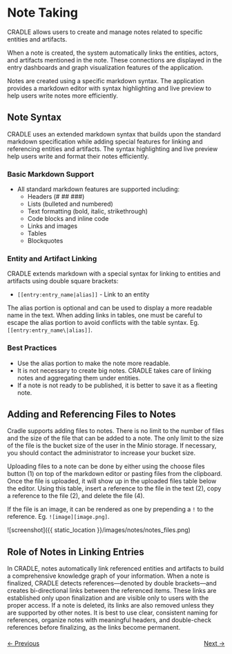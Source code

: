# Note Taking

CRADLE allows users to create and manage notes related to specific entities and
artifacts.

When a note is created, the system automatically links the entities, actors, and
artifacts mentioned in the note.  These connections are displayed in the entry
dashboards and graph visualization features of the application.

Notes are created using a specific markdown syntax.  The application provides a
markdown editor with syntax highlighting and live preview to help users write
notes more efficiently.

## Note Syntax

CRADLE uses an extended markdown syntax that builds upon the standard markdown
specification while adding special features for linking and referencing entities
and artifacts. The syntax highlighting and live preview help users write and
format their notes efficiently.

### Basic Markdown Support
- All standard markdown features are supported including:
  - Headers (# ## ###)
  - Lists (bulleted and numbered)
  - Text formatting (bold, italic, strikethrough)
  - Code blocks and inline code
  - Links and images
  - Tables
  - Blockquotes

### Entity and Artifact Linking
CRADLE extends markdown with a special syntax for linking to entities and
artifacts using double square brackets:

- `[[entry:entry_name|alias]]` - Link to an entity

The alias portion is optional and can be used to display a more readable name in
the text. When adding links in tables, one must be careful to escape the alias
portion to avoid conflicts with the table syntax. Eg. `[[entry:entry_name\|alias]]`.

### Best Practices

- Use the alias portion to make the note more readable.
- It is not necessary to create big notes. CRADLE takes care of linking notes and aggregating them under entities.
- If a note is not ready to be published, it is better to save it as a fleeting note.


## Adding and Referencing Files to Notes

Cradle supports adding files to notes. There is no limit to the number of files
and the size of the file that can be added to a note.  The only limit to the
size of the file is the bucket size of the user in the Minio storage. If
necessary, you should contact the administrator to increase your bucket size.

Uploading files to a note can be done by either using the choose files button
(1) on top of the markdown editor or pasting files from the clipboard. Once the
file is uploaded, it will show up in the uploaded files table below the editor.
Using this table, insert a reference to the file in the text (2), copy a
reference to the file (2), and delete the file (4).

If the file is an image, it can be rendered as one by prepending a `!` to the reference. Eg. `![image][image.png]`.

![screenshot]({{ static_location }}/images/notes/notes_files.png)

## Role of Notes in Linking Entries

In CRADLE, notes automatically link referenced entities and artifacts to build a
comprehensive knowledge graph of your information. When a note is finalized,
CRADLE detects references—denoted by double brackets—and creates bi-directional
links between the referenced items. These links are established only upon
finalization and are visible only to users with the proper access. If a note is
deleted, its links are also removed unless they are supported by other notes.
It is best to use clear, consistent naming for references, organize notes with
meaningful headers, and double-check references before finalizing, as the links
become permanent.


<div style="display: flex; justify-content: space-between; margin-top: 20px;">
    <a href="/notes/guide" data-custom-href="/notes/guide">← Previous</a>
    <a href="/notes/guide_graph" data-custom-href="/notes/guide_graph">Next →</a>
</div>